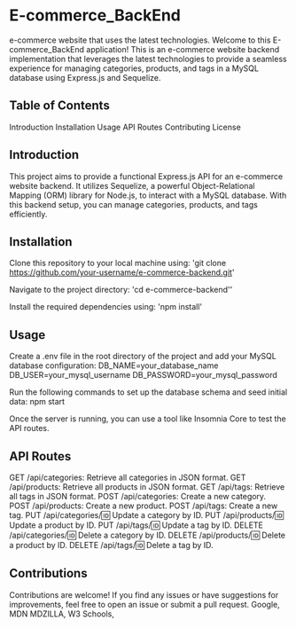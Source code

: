 # E-commerce_BackEnd
e-commerce website that uses the latest technologies.
Welcome to this E-commerce_BackEnd application! This is an e-commerce website backend implementation that leverages the latest technologies to provide a seamless experience for managing categories, products, and tags in a MySQL database using Express.js and Sequelize.

## Table of Contents
Introduction
Installation
Usage
API Routes
Contributing
License

## Introduction
This project aims to provide a functional Express.js API for an e-commerce website backend. It utilizes Sequelize, a powerful Object-Relational Mapping (ORM) library for Node.js, to interact with a MySQL database. With this backend setup, you can manage categories, products, and tags efficiently.

## Installation
Clone this repository to your local machine using:
'git clone https://github.com/your-username/e-commerce-backend.git'

Navigate to the project directory:
'cd e-commerce-backend''

Install the required dependencies using:
'npm install'

## Usage
Create a .env file in the root directory of the project and add your MySQL database configuration:
DB_NAME=your_database_name
DB_USER=your_mysql_username
DB_PASSWORD=your_mysql_password


Run the following commands to set up the database schema and seed initial data:
npm start

Once the server is running, you can use a tool like Insomnia Core to test the API routes.

## API Routes
GET /api/categories: Retrieve all categories in JSON format.
GET /api/products: Retrieve all products in JSON format.
GET /api/tags: Retrieve all tags in JSON format.
POST /api/categories: Create a new category.
POST /api/products: Create a new product.
POST /api/tags: Create a new tag.
PUT /api/categories/:id: Update a category by ID.
PUT /api/products/:id: Update a product by ID.
PUT /api/tags/:id: Update a tag by ID.
DELETE /api/categories/:id: Delete a category by ID.
DELETE /api/products/:id: Delete a product by ID.
DELETE /api/tags/:id: Delete a tag by ID.

## Contributions
Contributions are welcome! If you find any issues or have suggestions for improvements, feel free to open an issue or submit a pull request.
Google,
MDN MDZILLA,
W3 Schools,


